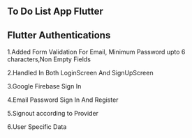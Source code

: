 ## To Do List App Flutter

## Flutter Authentications

1.Added Form Validation For Email, Minimum Password upto 6 characters,Non Empty Fields

2.Handled In Both LoginScreen And SignUpScreen

3.Google Firebase Sign In

4.Email Password Sign In And Register

5.Signout according to Provider

6.User Specific Data





